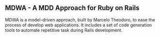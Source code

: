 ## MDWA - A MDD Approach for Ruby on Rails

MDWA is a model-driven approach, built by Marcelo Theodoro, to ease the process of develop web applications.
It includes a set of code generation tools to automate repetitive task during Rails development.